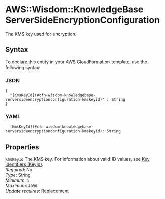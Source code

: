 # AWS::Wisdom::KnowledgeBase ServerSideEncryptionConfiguration<a name="aws-properties-wisdom-knowledgebase-serversideencryptionconfiguration"></a>

The KMS key used for encryption\.

## Syntax<a name="aws-properties-wisdom-knowledgebase-serversideencryptionconfiguration-syntax"></a>

To declare this entity in your AWS CloudFormation template, use the following syntax:

### JSON<a name="aws-properties-wisdom-knowledgebase-serversideencryptionconfiguration-syntax.json"></a>

```
{
  "[KmsKeyId](#cfn-wisdom-knowledgebase-serversideencryptionconfiguration-kmskeyid)" : String
}
```

### YAML<a name="aws-properties-wisdom-knowledgebase-serversideencryptionconfiguration-syntax.yaml"></a>

```
  [KmsKeyId](#cfn-wisdom-knowledgebase-serversideencryptionconfiguration-kmskeyid): String
```

## Properties<a name="aws-properties-wisdom-knowledgebase-serversideencryptionconfiguration-properties"></a>

`KmsKeyId`  <a name="cfn-wisdom-knowledgebase-serversideencryptionconfiguration-kmskeyid"></a>
The KMS key\. For information about valid ID values, see [Key identifiers \(KeyId\)](https://docs.aws.amazon.com/kms/latest/developerguide/concepts.html#key-id)\.  
*Required*: No  
*Type*: String  
*Minimum*: `1`  
*Maximum*: `4096`  
*Update requires*: [Replacement](https://docs.aws.amazon.com/AWSCloudFormation/latest/UserGuide/using-cfn-updating-stacks-update-behaviors.html#update-replacement)